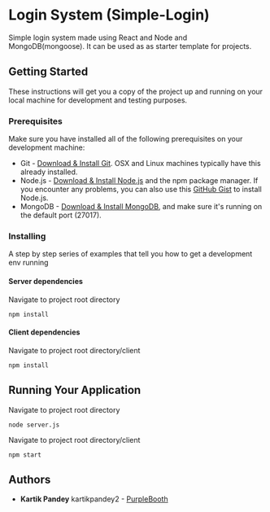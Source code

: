 # Login System (Simple-Login)

Simple login system made using React and Node and MongoDB(mongoose).
It can be used as as starter template for projects.

## Getting Started

These instructions will get you a copy of the project up and running on your local machine for development and testing purposes.

### Prerequisites

Make sure you have installed all of the following prerequisites on your development machine:
* Git - [Download & Install Git](https://git-scm.com/downloads). OSX and Linux machines typically have this already installed.
* Node.js - [Download & Install Node.js](https://nodejs.org/en/download/) and the npm package manager. If you encounter any problems, you can also use this [GitHub Gist](https://gist.github.com/isaacs/579814) to install Node.js.
* MongoDB - [Download & Install MongoDB](http://www.mongodb.org/downloads), and make sure it's running on the default port (27017).

### Installing

A step by step series of examples that tell you how to get a development env running

#### Server dependencies

Navigate to project root directory

```
npm install
```

#### Client dependencies

Navigate to project root directory/client

```
npm install
```
## Running Your Application

Navigate to project root directory

```
node server.js
```

Navigate to project root directory/client

```
npm start
```

## Authors

* **Kartik Pandey** kartikpandey2 - [PurpleBooth](https://github.com/kartikpandey2)
